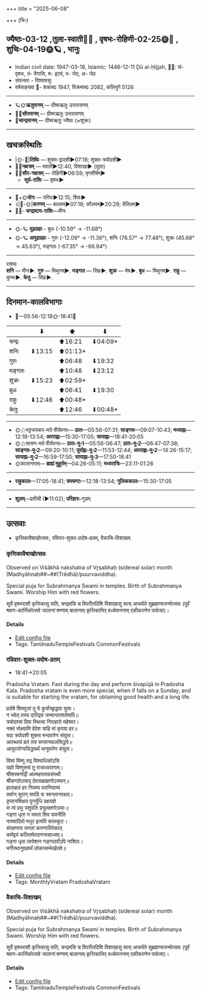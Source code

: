 +++
title = "2025-06-08"

+++
(चि॰)
## ज्यैष्ठः-03-12  ,तुला-स्वाती🌛🌌  ,  वृषभः-रोहिणी-02-25🌞🌌  ,  शुचिः-04-19🌞🪐  , भानुः
- Indian civil date: 1947-03-18, Islamic: 1446-12-11 Ḏū al-Ḥijjah, 🌌🌞: सं- वृषभः, तं- वैगासि, म- इटवं, प- जेठ, अ- जेठ
- संवत्सरः - विश्वावसुः
- वर्षसङ्ख्या 🌛- शकाब्दः 1947, विक्रमाब्दः 2082, कलियुगे 5126
___________________
- 🪐🌞**ऋतुमानम्** — ग्रीष्मऋतुः उत्तरायणम्
- 🌌🌞**सौरमानम्** — ग्रीष्मऋतुः उत्तरायणम्
- 🌛**चान्द्रमानम्** — ग्रीष्मऋतुः ज्यैष्ठः (≈शुक्रः)
___________________


## खचक्रस्थितिः
- |🌞-🌛|**तिथिः** — शुक्ल-द्वादशी►07:18; शुक्ल-त्रयोदशी►  
- 🌌🌛**नक्षत्रम्** — स्वाती►12:40; विशाखा► (तुला)  
- 🌌🌞**सौर-नक्षत्रम्** — रोहिणी►06:59; मृगशीर्षम्►  
  - **सूर्य-राशिः** — वृषभः► 
___________________
- 🌛+🌞**योगः** — परिघः►12:15; शिवः►  
- २|🌛-🌞|**करणम्** — बालवम्►07:18; कौलवम्►20:29; तैतिलम्►  
- 🌌🌛- **चन्द्राष्टम-राशिः**—मीनः  
___________________
- 🌞-🪐 **मूढग्रहाः** - बुधः (-10.59° → -11.68°)
- 🌞-🪐 **अमूढग्रहाः** - गुरुः (-12.09° → -11.36°), शनिः (76.57° → 77.48°), शुक्रः (45.68° → 45.63°), मङ्गलः (-67.35° → -66.94°)
___________________
राशयः  
**शनि** — मीनः►. **गुरु** — मिथुनम्►. **मङ्गल** — सिंहः►. **शुक्र** — मेषः►. **बुध** — मिथुनम्►. **राहु** — कुम्भः►. **केतु** — सिंहः►. 
___________________


## दिनमान-कालविभागाः
- 🌅—05:56-12:18🌞-18:41🌇  

|      |⬇     |⬆     |⬇     |
|------|-----|-----|------|
|चन्द्रः|     |⬆16:21 |⬇04:09*|
|शनिः   |⬇13:15 |⬆01:13*|     |
|गुरुः  |     |⬆06:48 |⬇19:32 |
|मङ्गलः |     |⬆10:48 |⬇23:12 |
|शुक्रः |⬇15:23 |⬆02:59*|     |
|बुधः   |     |⬆06:41 |⬇19:30 |
|राहुः  |⬇12:46 |⬆00:48*|     |
|केतुः  |     |⬆12:46 |⬇00:48*|
___________________
- 🌞⚝भट्टभास्कर-मते वीर्यवन्तः— **प्रातः**—05:56-07:31; **साङ्गवः**—09:07-10:43; **मध्याह्नः**—12:18-13:54; **अपराह्णः**—15:30-17:05; **सायाह्नः**—18:41-20:05  
- 🌞⚝सायण-मते वीर्यवन्तः— **प्रातः-मु॰1**—05:56-06:47; **प्रातः-मु॰2**—06:47-07:38; **साङ्गवः-मु॰2**—09:20-10:11; **पूर्वाह्णः-मु॰2**—11:53-12:44; **अपराह्णः-मु॰2**—14:26-15:17; **सायाह्नः-मु॰2**—16:59-17:50; **सायाह्नः-मु॰3**—17:50-18:41  
- 🌞कालान्तरम्— **ब्राह्मं मुहूर्तम्**—04:26-05:11; **मध्यरात्रिः**—23:11-01:26  
___________________
- **राहुकालः**—17:05-18:41; **यमघण्टः**—12:18-13:54; **गुलिककालः**—15:30-17:05  
___________________
- **शूलम्**—प्रतीची (►11:02); **परिहारः**–गुडम्  
___________________

## उत्सवाः
- कृत्तिकावैषाखोत्सवः, रविवार-शुक्ल-प्रदोष-व्रतम्, वैकाचि-विशाखम्
### कृत्तिकावैषाखोत्सवः

Observed on Viśākhā nakshatra of Vr̥ṣabhaḥ (sidereal solar) month (Madhyāhnaḥ##~##(Trēdhā)/puurvaviddha). 

Special puja for Subrahmanya Swami in temples. Birth of Subrahmanya Swami. Worship Him with red flowers.

सूर्ये वृषभराशौ कृत्तिकासु सति, चन्द्रमसि च विपरीतदिशि विशाखासु सत्य् आचर्यते सुब्रह्मण्यजन्मोत्सवः (पूर्वं श्रवण-कार्त्तिकोत्सवे जातानां षण्णाम् बालानाम् कृत्तिकाभिर् वर्ध्यमाननाम् एकीकरणेन पार्वत्या)।

#### Details
- [Edit config file](https://github.com/jyotisham/adyatithi/blob/master/devatA/kaumAra/sidereal_solar_month/nakshatra/02/16/kRttikA-vaizAkhOtsavaH.toml)
- Tags: TamilnaduTempleFestivals CommonFestivals


### रविवार-शुक्ल-प्रदोष-व्रतम्
- 18:41→20:05



Pradosha Vratam. Fast during the day and perform śivapūjā in Pradosha Kala. Pradosha vratam is even more special, when if falls on a Sunday, and is suitable for starting the vratam, for obtaining good health and a long life.

प्रदोषे शिवपूजां तु ये कुर्याच्छ्रद्धया युताः।  
न भवेत् तस्य दारिद्र्यं जन्मान्तरशतेष्वपि॥  
त्रयोदश्यां दिवा स्थित्वा निराहारो महेश्वर।  
नक्तं भोक्ष्यामि देवेश त्राहि मां कृपया हर॥  
यदा त्रयोदशी शुक्ला मन्दवारेण संयुता।  
आरब्धव्यं व्रतं तत्र सन्तानफलसिद्धये॥  
आयुरारोग्यसिद्ध्यर्थं भानुवारेण संयुता।  
  
विश्वं विष्णू रुद्र विश्वाधिकोऽसि  
यज्ञो विष्णुस्त्वं तु राजाध्वराणाम्।  
श्रीशस्वर्णाद्री आत्महस्ताग्रसंस्थौ  
श्रीकण्ठोऽव्याद् देवताब्राह्मणोऽस्मान्॥  
हालाहलं हर नियम्य परानियाम्यं  
सर्वान् सुरान् सपदि यः स्वनतानरक्षत्।  
दृप्तानशिक्षत पुनर्युधि दक्षयज्ञे  
स त्वं प्रभुः पशुपतिः प्रभुलक्षणोऽव्याः॥  
गङ्गा धृता न भवता शिव पावनीति  
नास्वादितो मधुर इत्यपि कालकूटः।  
संरक्षणाय जगतां करुणातिरेकात्  
कर्मद्वयं कलितमेतदनन्यसाध्यम्॥  
गङ्गा धृता त्वयेशान गङ्गादर्पोऽपि नाशितः।  
भगीरथानुग्रहार्थं लोकासम्भेदहेतवे॥



#### Details
- [Edit config file](https://github.com/jyotisham/adyatithi/blob/master/time_focus/monthly/pradoSha/description_only/ravivAra-zukla-pradOSa-vratam.toml)
- Tags: MonthlyVratam PradoshaVratam


### वैकाचि-विशाखम्

Observed on Viśākhā nakshatra of Vr̥ṣabhaḥ (sidereal solar) month (Madhyāhnaḥ##~##(Trēdhā)/puurvaviddha). 

Special puja for Subrahmanya Swami in temples. Birth of Subrahmanya Swami. Worship Him with red flowers.

सूर्ये वृषभराशौ कृत्तिकासु सति, चन्द्रमसि च विपरीतदिशि विशाखासु सत्य् आचर्यते सुब्रह्मण्यजन्मोत्सवः (पूर्वं श्रवण-कार्त्तिकोत्सवे जातानां षण्णाम् बालानाम् कृत्तिकाभिर् वर्ध्यमाननाम् एकीकरणेन पार्वत्या)।

#### Details
- [Edit config file](https://github.com/jyotisham/adyatithi/blob/master/devatA/kaumAra/sidereal_solar_month/nakshatra/02/16/vaikAci~vizAkham.toml)
- Tags: TamilnaduTempleFestivals CommonFestivals


